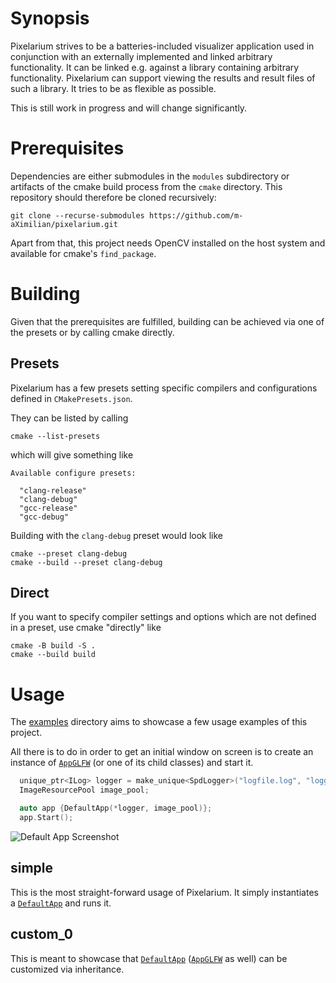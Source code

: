 
# Synopsis

Pixelarium strives to be a batteries-included visualizer application used in conjunction with an externally implemented and linked arbitrary functionality.
It can be linked e.g. against a library containing arbitrary functionality. Pixelarium can support viewing the results and result files of such a library.
It tries to be as flexible as possible.

This is still work in progress and will change significantly.


# Prerequisites

Dependencies are either submodules in the `modules` subdirectory or artifacts of the cmake build process from the `cmake` directory. This repository should therefore be cloned recursively:

    git clone --recurse-submodules https://github.com/m-aXimilian/pixelarium.git

Apart from that, this project needs OpenCV installed on the host system and available for cmake's `find_package`.


# Building

Given that the prerequisites are fulfilled, building can be achieved via one of the presets or by calling cmake directly.


## Presets

Pixelarium has a few presets setting specific compilers and configurations defined in `CMakePresets.json`.

They can be listed by calling

    cmake --list-presets

which will give something like

    Available configure presets:
    
      "clang-release"
      "clang-debug"
      "gcc-release"
      "gcc-debug"

Building with the `clang-debug` preset would look like

    cmake --preset clang-debug
    cmake --build --preset clang-debug


## Direct

If you want to specify compiler settings and options which are not defined in a preset, use cmake "directly" like

    cmake -B build -S .
    cmake --build build

# Usage

The [examples](https://github.com/m-aXimilian/pixelarium/tree/fd400bf545ade029696c21119a50cf4bb67ffbac/examples) directory aims to showcase a few usage examples of this project.

All there is to do in order to get an initial window on screen is to create an instance of [`AppGLFW`](https://github.com/m-aXimilian/pixelarium/blob/fd400bf545ade029696c21119a50cf4bb67ffbac/lib/app/AppGLFW.hpp) (or one of its child classes) and start it.

```cpp
  unique_ptr<ILog> logger = make_unique<SpdLogger>("logfile.log", "loggername");
  ImageResourcePool image_pool;

  auto app {DefaultApp(*logger, image_pool)};
  app.Start();
```


![Default App Screenshot](default-app.png)


## simple

This is the most straight-forward usage of Pixelarium. It simply instantiates a [`DefaultApp`](https://github.com/m-aXimilian/pixelarium/blob/fd400bf545ade029696c21119a50cf4bb67ffbac/lib/app/DefaultApp.hpp) and runs it.


## custom_0

This is meant to showcase that [`DefaultApp`]((https://github.com/m-aXimilian/pixelarium/blob/fd400bf545ade029696c21119a50cf4bb67ffbac/lib/app/DefaultApp.hpp)) ([`AppGLFW`](https://github.com/m-aXimilian/pixelarium/blob/fd400bf545ade029696c21119a50cf4bb67ffbac/lib/app/AppGLFW.hpp) as well) can be customized via inheritance.

